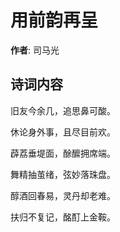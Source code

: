 # 用前韵再呈

**作者**: 司马光

## 诗词内容

旧友今余几，追思鼻可酸。

休论身外事，且尽目前欢。

薜荔垂堤面，酴醿拥席端。

舞精抽茧绪，弦妙落珠盘。

醇酒回春易，灵丹却老难。

扶归不复记，酩酊上金鞍。


